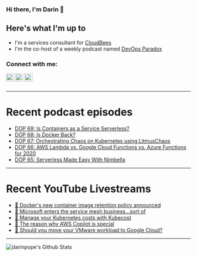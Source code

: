 ### Hi there, I'm Darin 👋

## Here's what I'm up to
- I'm a services consultant for [CloudBees][cloudbees-website]
- I'm the co-host of a weekly podcast named [DevOps Paradox][dop-website]

### Connect with me:

[<img align="left" alt="darinpope | Twitter" width="22px" src="https://cdn.jsdelivr.net/npm/simple-icons@v3/icons/twitter.svg" />][twitter]
[<img align="left" alt="darinpope | LinkedIn" width="22px" src="https://cdn.jsdelivr.net/npm/simple-icons@v3/icons/linkedin.svg" />][linkedin]
[<img align="left" alt="darinpope | Instagram" width="22px" src="https://cdn.jsdelivr.net/npm/simple-icons@v3/icons/instagram.svg" />][instagram]

<br />
<br />

---

# Recent podcast episodes
<!-- BLOG-POST-LIST:START -->
- [DOP 69: Is Containers as a Service Serverless?](https://www.devopsparadox.com/episodes/is-containers-as-a-service-serverless-69/)
- [DOP 68: Is Docker Back?](https://www.devopsparadox.com/episodes/is-docker-back-68/)
- [DOP 67: Orchestrating Chaos on Kubernetes using LitmusChaos](https://www.devopsparadox.com/episodes/orchestrating-chaos-on-kubernetes-using-litmuschaos-67/)
- [DOP 66: AWS Lambda vs. Google Cloud Functions vs. Azure Functions for 2020](https://www.devopsparadox.com/episodes/aws-lambda-vs-google-cloud-functions-vs-azure-functions-for-2020-66)
- [DOP 65: Serverless Made Easy With Nimbella](https://www.devopsparadox.com/episodes/serverless-made-easy-with-nimbella-65)
<!-- BLOG-POST-LIST:END -->

---

# Recent YouTube Livestreams
<!-- YOUTUBE:START -->
- [🔴  Docker's new container image retention policy announced](https://www.youtube.com/watch?v=kDQgNjZ9qD4)
- [🔴  Microsoft enters the service mesh business...sort of](https://www.youtube.com/watch?v=1HS1uC4nALQ)
- [🔴  Manage your Kubernetes costs with Kubecost](https://www.youtube.com/watch?v=QsreabBziGY)
- [🔴  The reason why AWS Copilot is special](https://www.youtube.com/watch?v=hYtidV2mKoY)
- [🔴 Should you move your VMware workload to Google Cloud?](https://www.youtube.com/watch?v=ziTC0Fv5wok)
<!-- YOUTUBE:END -->

---

<img align="left" alt="darinpope's Github Stats" src="https://github-readme-stats.codestackr.vercel.app/api?username=darinpope&show_icons=true&hide_border=true" />


[website]: https://www.darinpope.com/
[twitter]: https://twitter.com/darinpope
[youtube]: https://youtube.com/darinpope
[instagram]: https://instagram.com/darinpope
[linkedin]: https://linkedin.com/in/darinpope
[cloudbees-website]: https://www.cloudbees.com/
[dop-website]: https://www.devopsparadox.com/

<!--
**darinpope/darinpope** is a ✨ _special_ ✨ repository because its `README.md` (this file) appears on your GitHub profile.

Here are some ideas to get you started:

- 🔭 I’m currently working on ...
- 🌱 I’m currently learning ...
- 👯 I’m looking to collaborate on ...
- 🤔 I’m looking for help with ...
- 💬 Ask me about ...
- 📫 How to reach me: ...
- 😄 Pronouns: ...
- ⚡ Fun fact: ...
-->
